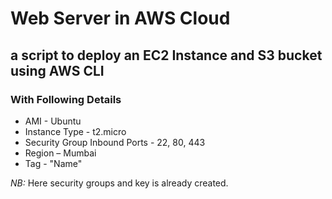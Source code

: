 # Web Server in AWS Cloud 

##  a script to deploy an EC2 Instance and S3 bucket using AWS CLI

### With Following Details

* AMI - Ubuntu 
* Instance Type - t2.micro
* Security Group Inbound Ports - 22, 80, 443
* Region – Mumbai
* Tag - "Name"

*NB:* Here security groups and key is already created.